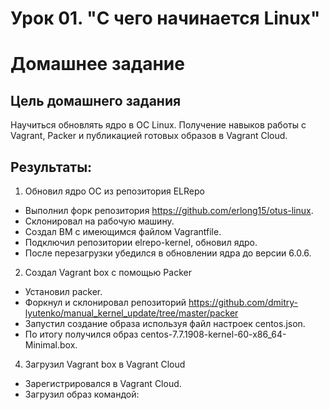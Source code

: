 # Урок 01. "С чего начинается Linux"

# Домашнее задание

## Цель домашнего задания
Научиться обновлять ядро в ОС Linux. Получение навыков работы с Vagrant, Packer и публикацией готовых образов в Vagrant Cloud. 

## Результаты:

 1) Обновил ядро ОС из репозитория ELRepo

- Выполнил форк репозитория https://github.com/erlong15/otus-linux.
- Склонировал на рабочую машину.
- Создал ВМ с имеющимся файлом Vagrantfile.
- Подключил репозитории elrepo-kernel, обновил ядро.
- После перезагрузки убедился в обновлении ядра до версии 6.0.6.


 2) Создал Vagrant box c помощью Packer

- Установил packer.
- Форкнул и склонировал репозиторий https://github.com/dmitry-lyutenko/manual_kernel_update/tree/master/packer
- Запустил создание образа используя файл настроек centos.json.
- По итогу получился образ centos-7.7.1908-kernel-60-x86_64-Minimal.box.


 4) Загрузил Vagrant box в Vagrant Cloud

- Зарегистрировался в Vagrant Cloud.
- Загрузил образ командой:

```vagrant cloud publish --release nik-ilya/centos-7.7-kernel-60 1.0 virtualbox centos-7.7.1908-kernel-60-x86_64-Minimal.box
```

